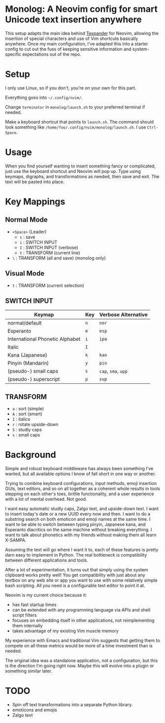 # Monolog: A Neovim config for smart Unicode text insertion anywhere

This setup adapts the main idea behind [Texpander](https://github.com/leehblue/texpander) for Neovim, allowing the insertion of special characters and use of Vim shortcuts basically anywhere. Once my main configuration, I've adapted this into a starter config to cut out the fuss of keeping sensitive information and system-specific expectations out of the repo.

# Setup

I only use Linux, so if you don't, you're on your own for this part.

Everything goes into `~/.config/nvim/`.

Change `terminator` in `monolog/launch.sh` to your preferred terminal if needed.

Make a keyboard shortcut that points to `launch.sh`. The command should look something like `/home/foo/.config/nvim/monolog/launch.sh`. I use `Ctrl-Space`.

# Usage

When you find yourself wanting to insert something fancy or complicated, just use the keyboard shortcut and Neovim will pop up. Type using keymaps, digraphs, and transformations as needed, then save and exit. The text will be pasted into place.

# Key Mappings

## Normal Mode

- `<Space>` (Leader)
  - `s` : save
  - `i` : SWITCH INPUT
  - `I` : SWITCH INPUT (verbose)
  - `t` : TRANSFORM (current line)
- `\` : TRANSFORM (all and save) (monolog only)

## Visual Mode

- `t` : TRANSFORM (current selection)

## SWITCH INPUT

| Keymap                          | Key | Verbose Alternative |
|---------------------------------|-----|---------------------|
| normal/default                  | `n` | `nor`               |
| Esperanto                       | `e` | `esp`               |
| International Phonetic Alphabet | `i` | `ipa`               |
| Italic                          | `I` |                     |
| Kana (Japanese)                 | `k` | `kan`               |
| Pinyin (Mandarin)               | `y` | `pin`               |
| (pseudo-) small caps            | `s` | `cap`, `sma`, `upp` |
| (pseudo-) superscript           | `p` | `sup`               |

## TRANSFORM

- `a` : sort (simple)
- `A` : sort (smart)
- `I` : italics
- `r` : rotate upside-down
- `S` : studly caps
- `s` : small caps

# Background

Simple and robust keyboard middleware has always been something I've wanted, but all available options I know of fall short in one way or another.

Trying to combine keyboard configurations, input methods, emoji insertion GUIs, text editors, and so on all together as a coherent whole results in tools stepping on each other's toes, brittle functionality, and a user experience with a lot of mental overhead. Not good.

I want easy automatic studly caps, Zalgo text, and upside-down text. I want to insert today's date or a new UUID every now and then. I want to do a substring search on both emoticon and emoji names at the same time. I want to be able to switch between typing pinyin, Japanese kana, and Esperanto diacritics on the same machine without breaking everything. I want to talk about phonetics with my friends without making them all learn X-SAMPA.

Assuming the text will go where I want it to, each of these features is pretty darn easy to implement in Python. The real bottleneck is compatibility between different applications and tools.

After a lot of experimentation, it turns out that simply using the system clipboard works pretty well! You get compatibility with just about any textbox on any web site or app you want to use with some relatively simple bash scripting. All you need is a configurable text editor to point it at.

Neovim is my current choice because it:

- has fast startup times
- can be extended with any programming language via APIs and shell script filters
- focuses on embedding itself in other applications, not reimplementing them internally
- takes advantage of my existing Vim muscle memory

My experience with Emacs and traditional Vim suggests that getting them to compete on all these metrics would be more of a time investment than is needed.

The original idea was a standalone application, not a configuration, but this is the direction I'm going right now. Maybe this will evolve into a plugin or something similar later.

# TODO

- Spin off text transformations into a separate Python library.
- emoticons and emojis
- Zalgo text

